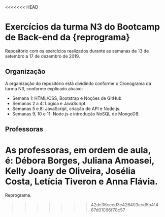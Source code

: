 <<<<<<< HEAD
# Exercícios da turma N3 do Bootcamp de Back-end da {reprograma}

Repositório com os exercícios realizados durante as semanas de 13 de setembro a 17 de dezembro de 2019.

## Organização
A organização do repositório está dividindo conforme o Cronograma da turma N3, conforme explicado abaixo:
- Semana 1: HTML/CSS, Bootstrap e Noções de GitHub.
- Semanas 2 a 4: Lógica e JavaScript.
- Semanas 5 e 8: JavaScript, criação de API e Node.js.
- Semanas 9, 10 e 11: Node.js e introdução NoSQL de MongoDB.

## Professoras
As professoras, em ordem de aula, é: Débora Borges, Juliana Amoasei, Kelly Joany de Oliveira, Josélia Costa, Letícia Tiveron e Anna Flávia.
=======
Reprograma.
>>>>>>> 42de36cecd3c426403ccd5b41467d01066f78c57
